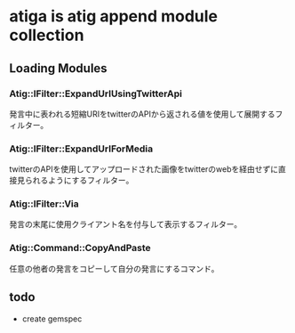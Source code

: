 # atiga is atig append module collection

## Loading Modules

### Atig::IFilter::ExpandUrlUsingTwitterApi
発言中に表われる短縮URIをtwitterのAPIから返される値を使用して展開するフィルター。

### Atig::IFilter::ExpandUrlForMedia
twitterのAPIを使用してアップロードされた画像をtwitterのwebを経由せずに直接見られるようにするフィルター。

### Atig::IFilter::Via
発言の末尾に使用クライアント名を付与して表示するフィルター。

### Atig::Command::CopyAndPaste
任意の他者の発言をコピーして自分の発言にするコマンド。

## todo

- create gemspec
